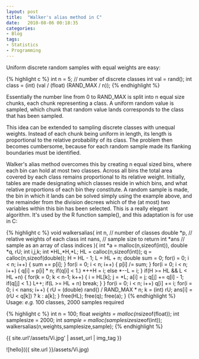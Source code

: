 ```yaml
---
layout: post
title:  "Walker's alias method in C"
date:   2010-08-06 00:18:35
categories: 
- Blog
tags: 
- Statistics
- Programming
---
```


Uniform discrete random samples with equal weights are easy:
<!--more-->

{% highlight c %}
int n = 5; // number of discrete classes
int val = rand();
int class = (int) (val / (float) (RAND_MAX / n));
{% endhighlight %}

Essentially the number line from 0 to RAND_MAX is split into n equal size chunks, each chunk representing a class. A uniform random value is sampled, which chunk that random value lands corresponds to the class that has been sampled.

This idea can be extended to sampling discrete classes with unequal weights. Instead of each chunk being uniform in length, its length is proportional to the relative probability of its class. The problem then becomes cumbersome, because for each random sample made its flanking boundaries must be identified. 

Walker's alias method overcomes this by creating n equal sized bins, where each bin can hold at most two classes. Across all bins the total area covered by each class remains proportional to its relative weight. Initially, tables are made designating which classes reside in which bins, and what relative proportions of each bin they constitute. A random sample is made, the bin in which it lands can be solved simply using the example above, and the remainder from the division decrees which of the (at most) two variables within this bin has been selected. This is a really elegant algorithm. It's used by the R function sample(), and this adaptation is for use in C:

{% highlight c %}
void walkersalias(
int n,   // number of classes
double *p, // relative weights of each class
int nans,  // sample size to return
int *ans  // sample as an array of class indices
){
    int *a = malloc(n,sizeof(int)),
    double *q, rU;
    int i,j,k;
    int *HL,*H,*L;
    HL = calloc(n,sizeof(int));
    q = calloc(n,sizeof(double));
    H = HL - 1; L = HL + n;
    double sum = 0;
    for(i = 0; i < n; i++)
    {
        sum += p[i];
    }
    for(i = 0; i < n; i++)
    {
        p[i] /= sum;
    }
    for(i = 0; i < n; i++)
    {
        q[i] = p[i] * n;
        if(q[i] < 1.) *++H = i; else *--L = i;
    }
    if(H >= HL && L < HL +n)
    {
        for(k = 0; k < n-1; k++)
        {
            i = HL[k];
            j = *L;
            a[i] = j;
            q[j] += q[i] - 1;
            if(q[j] < 1.) L++;
            if(L >= HL + n) break;
        }
    }
    for(i = 0; i < n; i++) q[i] += i;
    for(i = 0; i < nans; i++)
    {
        rU = (double) rand() / RAND_MAX * n;
        k = (int) rU;
        ans[i] = (rU < q[k]) ? k : a[k];
    }
    free(HL);
    free(q);
        free(a);
}
{% endhighlight %}
Usage: *e.g.* 100 classes, 2000 samples required

{% highlight c %}
int n = 100;
float *weights = malloc(n*sizeof(float));
int samplesize = 2000;
int *sample = malloc(samplesize*sizeof(int));
walkersalias(n,weights,samplesize,sample);
{% endhighlight %}


{{ site.url'/assets/Vi.jpg' | asset_url | img_tag }}

![hello]({{ site.url }}/assets/Vi.jpg)